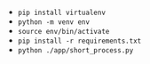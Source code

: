 - `pip install virtualenv`
- `python -m venv env`
- `source env/bin/activate`
- `pip install -r requirements.txt`
- `python ./app/short_process.py`
